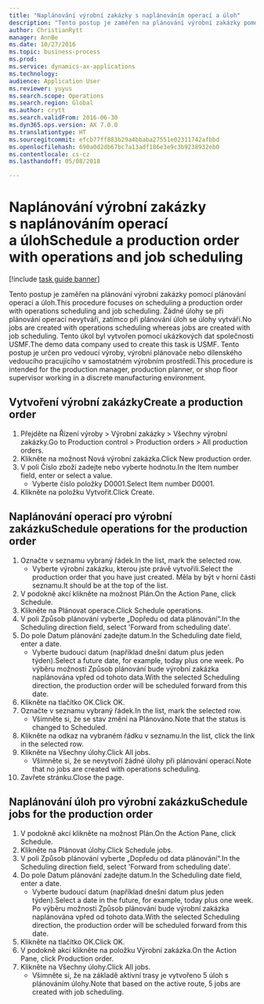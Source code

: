 ```yaml
--- 
title: "Naplánování výrobní zakázky s naplánováním operací a úloh"
description: "Tento postup je zaměřen na plánování výrobní zakázky pomocí plánování operací a úloh."
author: ChristianRytt
manager: AnnBe
ms.date: 10/27/2016
ms.topic: business-process
ms.prod: 
ms.service: dynamics-ax-applications
ms.technology: 
audience: Application User
ms.reviewer: yuyus
ms.search.scope: Operations
ms.search.region: Global
ms.author: crytt
ms.search.validFrom: 2016-06-30
ms.dyn365.ops.version: AX 7.0.0
ms.translationtype: HT
ms.sourcegitcommit: efcb77ff883b29a4bbaba27551e02311742afbbd
ms.openlocfilehash: 690a0d2db67bc7a13adf186e3e9c3b9238932eb0
ms.contentlocale: cs-cz
ms.lasthandoff: 05/08/2018

---
```

# <a name="schedule-a-production-order-with-operations-and-job-scheduling"></a><span data-ttu-id="01705-103">Naplánování výrobní zakázky s naplánováním operací a úloh</span><span class="sxs-lookup"><span data-stu-id="01705-103">Schedule a production order with operations and job scheduling</span></span>

[!include [task guide banner](../../includes/task-guide-banner.md)]

<span data-ttu-id="01705-104">Tento postup je zaměřen na plánování výrobní zakázky pomocí plánování operací a úloh.</span><span class="sxs-lookup"><span data-stu-id="01705-104">This procedure focuses on scheduling a production order with operations scheduling and job scheduling.</span></span> <span data-ttu-id="01705-105">Žádné úlohy se při plánování operací nevytváří, zatímco při plánování úloh se úlohy vytváří.</span><span class="sxs-lookup"><span data-stu-id="01705-105">No jobs are created with operations scheduling whereas jobs are created with job scheduling.</span></span> <span data-ttu-id="01705-106">Tento úkol byl vytvořen pomocí ukázkových dat společnosti USMF.</span><span class="sxs-lookup"><span data-stu-id="01705-106">The demo data company used to create this task is USMF.</span></span> <span data-ttu-id="01705-107">Tento postup je určen pro vedoucí výroby, výrobní plánovače nebo dílenského vedoucího pracujícího v samostatném výrobním prostředí.</span><span class="sxs-lookup"><span data-stu-id="01705-107">This procedure is intended for the production manager, production planner, or shop floor supervisor working in a discrete manufacturing environment.</span></span>


## <a name="create-a-production-order"></a><span data-ttu-id="01705-108">Vytvoření výrobní zakázky</span><span class="sxs-lookup"><span data-stu-id="01705-108">Create a production order</span></span>
1. <span data-ttu-id="01705-109">Přejděte na Řízení výroby > Výrobní zakázky > Všechny výrobní zakázky.</span><span class="sxs-lookup"><span data-stu-id="01705-109">Go to Production control > Production orders > All production orders.</span></span>
2. <span data-ttu-id="01705-110">Klikněte na možnost Nová výrobní zakázka.</span><span class="sxs-lookup"><span data-stu-id="01705-110">Click New production order.</span></span>
3. <span data-ttu-id="01705-111">V poli Číslo zboží zadejte nebo vyberte hodnotu.</span><span class="sxs-lookup"><span data-stu-id="01705-111">In the Item number field, enter or select a value.</span></span>
    * <span data-ttu-id="01705-112">Vyberte číslo položky D0001.</span><span class="sxs-lookup"><span data-stu-id="01705-112">Select Item number D0001.</span></span>  
4. <span data-ttu-id="01705-113">Klikněte na položku Vytvořit.</span><span class="sxs-lookup"><span data-stu-id="01705-113">Click Create.</span></span>

## <a name="schedule-operations-for-the-production-order"></a><span data-ttu-id="01705-114">Naplánování operací pro výrobní zakázku</span><span class="sxs-lookup"><span data-stu-id="01705-114">Schedule operations for the production order</span></span>
1. <span data-ttu-id="01705-115">Označte v seznamu vybraný řádek.</span><span class="sxs-lookup"><span data-stu-id="01705-115">In the list, mark the selected row.</span></span>
    * <span data-ttu-id="01705-116">Vyberte výrobní zakázku, kterou jste právě vytvořili.</span><span class="sxs-lookup"><span data-stu-id="01705-116">Select the production order that you have just created.</span></span> <span data-ttu-id="01705-117">Měla by být v horní části seznamu.</span><span class="sxs-lookup"><span data-stu-id="01705-117">It should be at the top of the list.</span></span>      
2. <span data-ttu-id="01705-118">V podokně akcí klikněte na možnost Plán.</span><span class="sxs-lookup"><span data-stu-id="01705-118">On the Action Pane, click Schedule.</span></span>
3. <span data-ttu-id="01705-119">Klikněte na Plánovat operace.</span><span class="sxs-lookup"><span data-stu-id="01705-119">Click Schedule operations.</span></span>
4. <span data-ttu-id="01705-120">V poli Způsob plánování vyberte „Dopředu od data plánování“.</span><span class="sxs-lookup"><span data-stu-id="01705-120">In the Scheduling direction field, select 'Forward from scheduling date'.</span></span>
5. <span data-ttu-id="01705-121">Do pole Datum plánování zadejte datum.</span><span class="sxs-lookup"><span data-stu-id="01705-121">In the Scheduling date field, enter a date.</span></span>
    * <span data-ttu-id="01705-122">Vyberte budoucí datum (například dnešní datum plus jeden týden).</span><span class="sxs-lookup"><span data-stu-id="01705-122">Select a future date, for example, today plus one week.</span></span> <span data-ttu-id="01705-123">Po výběru možnosti Způsob plánování bude výrobní zakázka naplánována vpřed od tohoto data.</span><span class="sxs-lookup"><span data-stu-id="01705-123">With the selected Scheduling direction, the production order will be scheduled forward from this date.</span></span>  
6. <span data-ttu-id="01705-124">Klikněte na tlačítko OK.</span><span class="sxs-lookup"><span data-stu-id="01705-124">Click OK.</span></span>
7. <span data-ttu-id="01705-125">Označte v seznamu vybraný řádek.</span><span class="sxs-lookup"><span data-stu-id="01705-125">In the list, mark the selected row.</span></span>
    * <span data-ttu-id="01705-126">Všimněte si, že se stav změní na Plánováno.</span><span class="sxs-lookup"><span data-stu-id="01705-126">Note that the status is changed to Scheduled.</span></span>  
8. <span data-ttu-id="01705-127">Klikněte na odkaz na vybraném řádku v seznamu.</span><span class="sxs-lookup"><span data-stu-id="01705-127">In the list, click the link in the selected row.</span></span>
9. <span data-ttu-id="01705-128">Klikněte na Všechny úlohy.</span><span class="sxs-lookup"><span data-stu-id="01705-128">Click All jobs.</span></span>
    * <span data-ttu-id="01705-129">Všimněte si, že se nevytvoří žádné úlohy při plánování operací.</span><span class="sxs-lookup"><span data-stu-id="01705-129">Note that no jobs are created with operations scheduling.</span></span>  
10. <span data-ttu-id="01705-130">Zavřete stránku.</span><span class="sxs-lookup"><span data-stu-id="01705-130">Close the page.</span></span>

## <a name="schedule-jobs-for-the-production-order"></a><span data-ttu-id="01705-131">Naplánování úloh pro výrobní zakázku</span><span class="sxs-lookup"><span data-stu-id="01705-131">Schedule jobs for the production order</span></span>
1. <span data-ttu-id="01705-132">V podokně akcí klikněte na možnost Plán.</span><span class="sxs-lookup"><span data-stu-id="01705-132">On the Action Pane, click Schedule.</span></span>
2. <span data-ttu-id="01705-133">Klikněte na Plánovat úlohy.</span><span class="sxs-lookup"><span data-stu-id="01705-133">Click Schedule jobs.</span></span>
3. <span data-ttu-id="01705-134">V poli Způsob plánování vyberte „Dopředu od data plánování“.</span><span class="sxs-lookup"><span data-stu-id="01705-134">In the Scheduling direction field, select 'Forward from scheduling date'.</span></span>
4. <span data-ttu-id="01705-135">Do pole Datum plánování zadejte datum.</span><span class="sxs-lookup"><span data-stu-id="01705-135">In the Scheduling date field, enter a date.</span></span>
    * <span data-ttu-id="01705-136">Vyberte budoucí datum (například dnešní datum plus jeden týden).</span><span class="sxs-lookup"><span data-stu-id="01705-136">Select a date in the future, for example, today plus one week.</span></span> <span data-ttu-id="01705-137">Po výběru možnosti Způsob plánování bude výrobní zakázka naplánována vpřed od tohoto data.</span><span class="sxs-lookup"><span data-stu-id="01705-137">With the selected Scheduling direction, the production order will be scheduled forward from this date.</span></span>  
5. <span data-ttu-id="01705-138">Klikněte na tlačítko OK.</span><span class="sxs-lookup"><span data-stu-id="01705-138">Click OK.</span></span>
6. <span data-ttu-id="01705-139">V podokně akcí klikněte na položku Výrobní zakázka.</span><span class="sxs-lookup"><span data-stu-id="01705-139">On the Action Pane, click Production order.</span></span>
7. <span data-ttu-id="01705-140">Klikněte na Všechny úlohy.</span><span class="sxs-lookup"><span data-stu-id="01705-140">Click All jobs.</span></span>
    * <span data-ttu-id="01705-141">Všimněte si, že na základě aktivní trasy je vytvořeno 5 úloh s plánováním úlohy.</span><span class="sxs-lookup"><span data-stu-id="01705-141">Note that based on the active route, 5 jobs are created with job scheduling.</span></span>  



